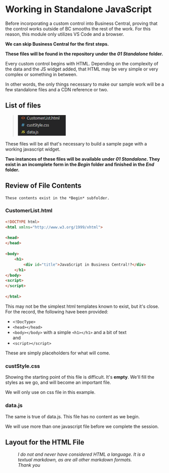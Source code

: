 # <a name="standalone">Working in Standalone JavaScript</a>

Before incorporating a custom control into Business Central, proving that the control works outside of BC smooths the rest of the work. For this reason, this module only utilizes VS Code and a browser.

**We can skip Business Central for the first steps.**

**These files will be found in the repository under the *01 Standalone* folder.**

Every custom control begins with HTML. Depending on the complexity of the data and the JS widget added, that HTML may be very simple or very complex or something in between.

In other words, the only things necessary to make our sample work will be a few standalone files and a CDN reference or two.

## <a name="list">List of files</a>

> ![CustomControl](../../media/threefiles.png)

These files will be all that's necessary to build a sample page with a working javascript widget. 

**Two instances of these files will be available under *01 Standalone*. They exist in an incomplete form in the *Begin* folder and finished in the *End* folder.**

## <a name="review">Review of File Contents</a>
    These contents exist in the *Begin* subfolder.
### <a name="html">CustomerList.html</a>
```html
<!DOCTYPE html>
<html xmlns="http://www.w3.org/1999/xhtml">

<head>
</head>

<body>
    <h1>
        <div id="title">JavaScript in Business Central!?</div>
    </h1>
</body>
<script>
</script>

</html>
```
This may not be the simplest html templates known to exist, but it's close. For the record, the following have been provided:
* `<!DocType>`
* `<head></head>`
* `<body></body>` with a simple `<h1></h1>` and a bit of text
<br>and<br>
* `<script></script>`

These are simply placeholders for what will come.

### <a name="style">custStyle.css</a>

Showing the starting point of this file is difficult. It's **empty**. We'll fill the styles as we go, and will become an important file.

We will only use on css file in this example. 

### <a name="data">data.js</a>

The same is true of data.js. This file has no content as we begin.

We will use more than one javascript file before we complete the session.

## Layout for the HTML File
<div style="font-style: italic;text-size: 10px; margin-left:40px; margin-right:40px">I do not and never have considered HTML a language. It is a textual markdown, as are all other markdown formats.<br>
Thank you</div>

